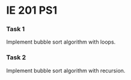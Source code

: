 # IE 201 PS1

### Task 1

Implement bubble sort algorithm with loops.

### Task 2

Implement bubble sort algorithm with recursion.